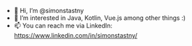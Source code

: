 - 👋 Hi, I’m @simonstastny
- 👀 I’m interested in Java, Kotlin, Vue.js among other things :)
- 📫 You can reach me via LinkedIn: https://www.linkedin.com/in/simonstastny/
